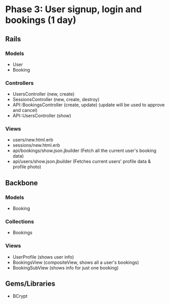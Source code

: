 # Phase 3: User signup, login and bookings (1 day)

## Rails
### Models
* User
* Booking

### Controllers
* UsersController (new, create)
* SessionsController (new, create, destroy)
* API::BookingsController (create, update) (update will be used to approve and cancel)
* API::UsersController (show)

### Views
* users/new.html.erb
* sessions/new.html.erb
* api/bookings/show.json.jbuilder (Fetch all the current user's booking data)
* api/users/show.json.jbuilder (Fetches current users' profile data & profile photo)

## Backbone
### Models
* Booking

### Collections
* Bookings

### Views
* UserProfile (shows user info)
* BookingsView (compositeView, shows all a user's bookings)
* BookingSubView (shows info for just one booking)

## Gems/Libraries
* BCrypt
